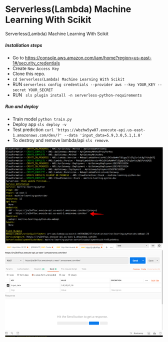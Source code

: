 # Serverless(Lambda) Machine Learning With Scikit
Serverless(Lambda) Machine Learning With Scikit

##### Installation steps
* Go to https://console.aws.amazon.com/iam/home?region=us-east-1#/security_credentials
* Create `New Access Key`
* Clone this repo.
* `cd Serverless(Lambda) Machine Learning With Scikit`
* RUN `serverless config credentials --provider aws --key YOUR_KEY --secret YOUR_SECRET`
* RUN ` sls plugin install -n serverless-python-requirements` 

##### Run and deploy
* Train model `python train.py`
* Deploy app `sls deploy -v`
* Test prediction `curl 'https://wbzhw5yw07.execute-api.us-east-1.amazonaws.com/dev/?' --data 'input_data=5.9,3.0,5.1,1.8'`
* To destroy and remove lambda/api `sls remove`.

![Serverless Machine Learning AWS Lambda With Scikit ](Resources/1.png "Serverless Machine Learning AWS Lambda With Scikit")
![Serverless Machine Learning AWS Lambda With Scikit ](Resources/2.png "Serverless Machine Learning AWS Lambda With Scikit")
